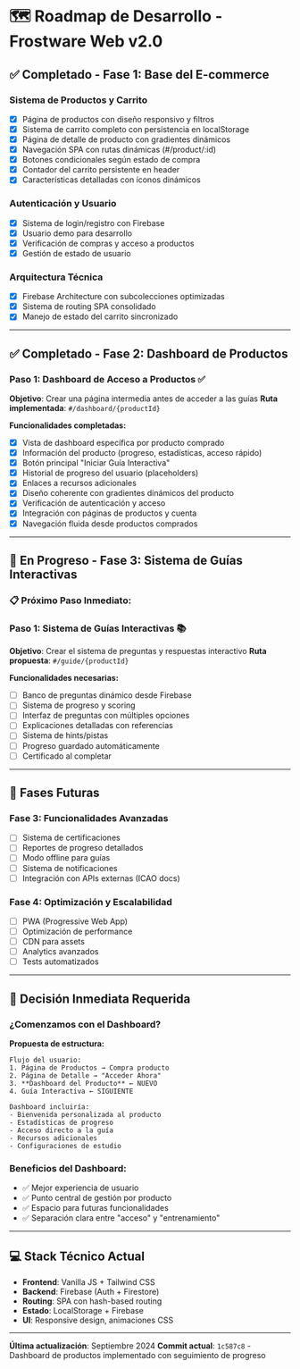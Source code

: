# 🗺️ Roadmap de Desarrollo - Frostware Web v2.0

## ✅ **Completado - Fase 1: Base del E-commerce**

### Sistema de Productos y Carrito
- [x] Página de productos con diseño responsivo y filtros
- [x] Sistema de carrito completo con persistencia en localStorage
- [x] Página de detalle de producto con gradientes dinámicos
- [x] Navegación SPA con rutas dinámicas (#/product/:id)
- [x] Botones condicionales según estado de compra
- [x] Contador del carrito persistente en header
- [x] Características detalladas con íconos dinámicos

### Autenticación y Usuario
- [x] Sistema de login/registro con Firebase
- [x] Usuario demo para desarrollo
- [x] Verificación de compras y acceso a productos
- [x] Gestión de estado de usuario

### Arquitectura Técnica
- [x] Firebase Architecture con subcolecciones optimizadas
- [x] Sistema de routing SPA consolidado
- [x] Manejo de estado del carrito sincronizado

---

## ✅ **Completado - Fase 2: Dashboard de Productos**

### **Paso 1: Dashboard de Acceso a Productos** ✅
**Objetivo**: Crear una página intermedia antes de acceder a las guías
**Ruta implementada**: `#/dashboard/{productId}`

**Funcionalidades completadas:**
- [x] Vista de dashboard específica por producto comprado
- [x] Información del producto (progreso, estadísticas, acceso rápido)
- [x] Botón principal "Iniciar Guía Interactiva"
- [x] Historial de progreso del usuario (placeholders)
- [x] Enlaces a recursos adicionales
- [x] Diseño coherente con gradientes dinámicos del producto
- [x] Verificación de autenticación y acceso
- [x] Integración con páginas de productos y cuenta
- [x] Navegación fluida desde productos comprados

---

## 🚧 **En Progreso - Fase 3: Sistema de Guías Interactivas**

### 📋 **Próximo Paso Inmediato:**

### **Paso 1: Sistema de Guías Interactivas** 📚
**Objetivo**: Crear el sistema de preguntas y respuestas interactivo
**Ruta propuesta**: `#/guide/{productId}`

**Funcionalidades necesarias:**
- [ ] Banco de preguntas dinámico desde Firebase
- [ ] Sistema de progreso y scoring
- [ ] Interfaz de preguntas con múltiples opciones
- [ ] Explicaciones detalladas con referencias
- [ ] Sistema de hints/pistas
- [ ] Progreso guardado automáticamente
- [ ] Certificado al completar

---

## 📅 **Fases Futuras**

### **Fase 3: Funcionalidades Avanzadas**
- [ ] Sistema de certificaciones
- [ ] Reportes de progreso detallados
- [ ] Modo offline para guías
- [ ] Sistema de notificaciones
- [ ] Integración con APIs externas (ICAO docs)

### **Fase 4: Optimización y Escalabilidad**
- [ ] PWA (Progressive Web App)
- [ ] Optimización de performance
- [ ] CDN para assets
- [ ] Analytics avanzados
- [ ] Tests automatizados

---

## 🎯 **Decisión Inmediata Requerida**

### **¿Comenzamos con el Dashboard?**

**Propuesta de estructura:**
```
Flujo del usuario:
1. Página de Productos → Compra producto
2. Página de Detalle → "Acceder Ahora"
3. **Dashboard del Producto** ← NUEVO
4. Guía Interactiva ← SIGUIENTE

Dashboard incluiría:
- Bienvenida personalizada al producto
- Estadísticas de progreso
- Acceso directo a la guía
- Recursos adicionales
- Configuraciones de estudio
```

### **Beneficios del Dashboard:**
- ✅ Mejor experiencia de usuario
- ✅ Punto central de gestión por producto
- ✅ Espacio para futuras funcionalidades
- ✅ Separación clara entre "acceso" y "entrenamiento"

---

## 💻 **Stack Técnico Actual**
- **Frontend**: Vanilla JS + Tailwind CSS
- **Backend**: Firebase (Auth + Firestore)
- **Routing**: SPA con hash-based routing
- **Estado**: LocalStorage + Firebase
- **UI**: Responsive design, animaciones CSS

---

**Última actualización**: Septiembre 2024
**Commit actual**: `1c587c8` - Dashboard de productos implementado con seguimiento de progreso